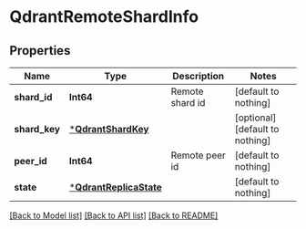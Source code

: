# QdrantRemoteShardInfo


## Properties
Name | Type | Description | Notes
------------ | ------------- | ------------- | -------------
**shard_id** | **Int64** | Remote shard id | [default to nothing]
**shard_key** | [***QdrantShardKey**](QdrantShardKey.md) |  | [optional] [default to nothing]
**peer_id** | **Int64** | Remote peer id | [default to nothing]
**state** | [***QdrantReplicaState**](QdrantReplicaState.md) |  | [default to nothing]


[[Back to Model list]](../README.md#models) [[Back to API list]](../README.md#api-endpoints) [[Back to README]](../README.md)


